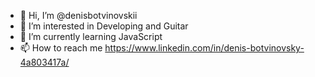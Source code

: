 - 👋 Hi, I’m @denisbotvinovskii
- 👀 I’m interested in Developing and Guitar
- 🌱 I’m currently learning JavaScript
- 📫 How to reach me https://www.linkedin.com/in/denis-botvinovsky-4a803417a/

<!---
denisbotvinovskii/denisbotvinovskii is a ✨ special ✨ repository because its `README.md` (this file) appears on your GitHub profile.
You can click the Preview link to take a look at your changes.
--->
